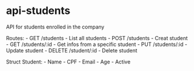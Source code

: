 # api-students
API for students enrolled in the company

Routes:
    - GET /students - List all students
    - POST /students - Creat student
    - GET /students/:id - Get infos from a specific student
    - PUT /students/:id - Update student
    - DELETE /student/:id - Delete student

Struct Student:
    - Name
    - CPF
    - Email
    - Age
    - Active